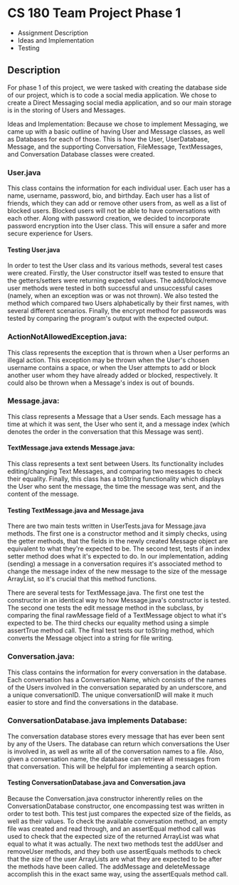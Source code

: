 # CS 180 Team Project Phase 1

- Assignment Description
- Ideas and Implementation
- Testing

## Description

For phase 1 of this project, we were tasked with creating the database side of our project, which
is to code a social media application. We chose to create a Direct Messaging social media application,
and so our main storage is in the storing of Users and Messages.

Ideas and Implementation:
Because we chose to implement Messaging, we came up with a basic outline of having User and Message classes,
as well as Databases for each of those. This is how the User, UserDatabase, Message, and the supporting Conversation,
FileMessage, TextMessages, and Conversation Database classes were created.

### User.java

This class contains the information for each individual user. 
Each user has a name, username, password, bio, and birthday. Each user has a list of friends, 
which they can add or remove other users from, as well as a list of blocked users.
Blocked users will not be able to have conversations with each other.
Along with password creation, we decided to incorporate password encryption into the User class. This will ensure a 
safer and more secure experience for Users.

#### Testing User.java

In order to test the User class and its various methods, several test cases were created. Firstly, the User constructor itself was tested to ensure that the getters/setters were returning expected values. The add/block/remove user
methods were tested in both successful and unsuccessful cases (namely, when an exception was or was not thrown). 
We also tested the method which compared two Users alphabetically by their first names, with several different scenarios.
Finally, the encrypt method for passwords was tested by comparing the program's output with the expected output. 

### ActionNotAllowedException.java:

This class represents the exception that is thrown when a User performs an illegal action. 
This exception may be thrown when the User's chosen username contains a space, or when the User attempts to add or 
block another user whom they have already added or blocked, respectively. It could also be thrown when a Message's index
is out of bounds. 

### Message.java:

This class represents a Message that a User sends. Each message has a time at which it was sent, the User who sent it,
and a message index (which denotes the order in the conversation that this Message was sent).

#### TextMessage.java extends Message.java:

This class represents a text sent between Users. Its functionality includes editing/changing Text Messages, and comparing
two messages to check their equality. Finally, this class has a toString functionality which displays the User who sent 
the message, the time the message was sent, and the content of the message.

#### Testing TextMessage.java and Message.java

There are two main tests written in UserTests.java for Message.java methods. The first one is a constructor method and
it simply checks, using the getter methods, that the fields in the newly created Message object
are equivalent to what they're expected to be. The second test, tests if an index setter method does
what it's expected to do. In our implementation, adding (sending) a message in a conversation
requires it's associated method to change the
message index of the new message to the size of the message ArrayList, so it's crucial
that this method functions. 

There are several tests for TextMessage.java. The first one test the constructor in an identical way to how
Message.java's constructor is tested. The second one tests the edit message method in the subclass,
by comparing the final rawMessage field of a TextMessage object to what it's expected to be. The third checks
our equality method using a simple assertTrue method call. The final test tests our toString method, which converts
the Message object into a string for file writing. 

### Conversation.java:

This class contains the information for every conversation in the database. Each conversation has a Conversation Name, 
which consists of the names of the Users involved in the conversation separated by an underscore, and a unique 
conversationID. The unique conversationID will make it much easier to store and find the conversations in the database.

### ConversationDatabase.java implements Database:

The conversation database stores every message that has ever been sent by any of the Users. The database can return
which conversations the User is involved in, as well as write all of the conversation names to a file. Also, given a 
conversation name, the database can retrieve all messages from that conversation. This will be helpful for implementing
a search option. 

#### Testing ConversationDatabase.java and Conversation.java

Because the Conversation.java constructor inherently relies on the ConversationDatabase constructor,
one encompassing test was written in order to test both. This test just compares the expected
size of the fields, as well as their values. To check the available conversation
method, an empty file was created and read through, and an assertEqual method call was used to check
that the expected size of the returned ArrayList was what equal to what it was actually. The next two 
methods test the addUser and removeUser methods, and they both use assertEquals methods
to check that the size of the user ArrayLists are what they are expected to be after the methods
have been called. The addMessage and deleteMessage accomplish this in the exact same way, using the assertEquals
method call. 

